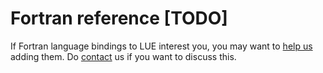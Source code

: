# Fortran reference [TODO]

If Fortran language bindings to LUE interest you, you may want to [help us](#doc-contribute) adding them. Do
[contact](https://lue.computationalgeography.org/) us if you want to discuss this.
